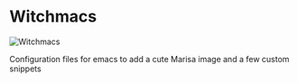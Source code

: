 # Witchmacs

![Witchmacs](https://github.com/snackon/Witchmacs/blob/master/gnumarisa.png)

Configuration files for emacs to add a cute Marisa image and a few custom snippets
